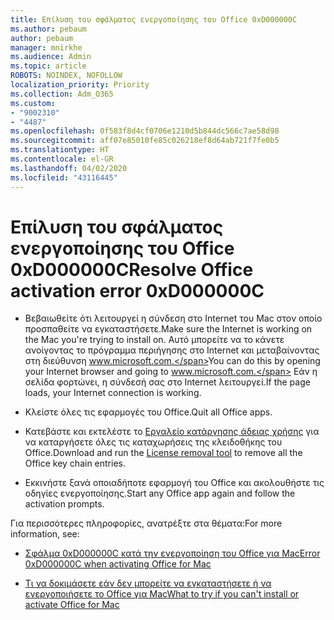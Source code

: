 ```yaml
---
title: Επίλυση του σφάλματος ενεργοποίησης του Office 0xD000000C
ms.author: pebaum
author: pebaum
manager: mnirkhe
ms.audience: Admin
ms.topic: article
ROBOTS: NOINDEX, NOFOLLOW
localization_priority: Priority
ms.collection: Adm_O365
ms.custom:
- "9002310"
- "4487"
ms.openlocfilehash: 0f583f8d4cf0706e1210d5b844dc566c7ae58d98
ms.sourcegitcommit: aff07e85010fe85c026218ef8d64ab721f7fe0b5
ms.translationtype: HT
ms.contentlocale: el-GR
ms.lasthandoff: 04/02/2020
ms.locfileid: "43116445"
---
```

# <a name="resolve-office-activation-error-0xd000000c"></a><span data-ttu-id="13c78-102">Επίλυση του σφάλματος ενεργοποίησης του Office 0xD000000C</span><span class="sxs-lookup"><span data-stu-id="13c78-102">Resolve Office activation error 0xD000000C</span></span>

- <span data-ttu-id="13c78-103">Βεβαιωθείτε ότι λειτουργεί η σύνδεση στο Internet του Mac στον οποίο προσπαθείτε να εγκαταστήσετε.</span><span class="sxs-lookup"><span data-stu-id="13c78-103">Make sure the Internet is working on the Mac you're trying to install on.</span></span> <span data-ttu-id="13c78-104">Αυτό μπορείτε να το κάνετε ανοίγοντας το πρόγραμμα περιήγησης στο Internet και μεταβαίνοντας στη διεύθυνση www.microsoft.com.</span><span class="sxs-lookup"><span data-stu-id="13c78-104">You can do this by opening your Internet browser and going to www.microsoft.com.</span></span> <span data-ttu-id="13c78-105">Εάν η σελίδα φορτώνει, η σύνδεσή σας στο Internet λειτουργεί.</span><span class="sxs-lookup"><span data-stu-id="13c78-105">If the page loads, your Internet connection is working.</span></span>

- <span data-ttu-id="13c78-106">Κλείστε όλες τις εφαρμογές του Office.</span><span class="sxs-lookup"><span data-stu-id="13c78-106">Quit all Office apps.</span></span>

- <span data-ttu-id="13c78-107">Κατεβάστε και εκτελέστε το [Εργαλείο κατάργησης άδειας χρήσης](https://go.microsoft.com/fwlink/?linkid=849815) για να καταργήσετε όλες τις καταχωρήσεις της κλειδοθήκης του Office.</span><span class="sxs-lookup"><span data-stu-id="13c78-107">Download and run the [License removal tool](https://go.microsoft.com/fwlink/?linkid=849815) to remove all the Office key chain entries.</span></span>

- <span data-ttu-id="13c78-108">Εκκινήστε ξανά οποιαδήποτε εφαρμογή του Office και ακολουθήστε τις οδηγίες ενεργοποίησης.</span><span class="sxs-lookup"><span data-stu-id="13c78-108">Start any Office app again and follow the activation prompts.</span></span>

<span data-ttu-id="13c78-109">Για περισσότερες πληροφορίες, ανατρέξτε στα θέματα:</span><span class="sxs-lookup"><span data-stu-id="13c78-109">For more information, see:</span></span>

- [<span data-ttu-id="13c78-110">Σφάλμα 0xD000000C κατά την ενεργοποίηση του Office για Mac</span><span class="sxs-lookup"><span data-stu-id="13c78-110">Error 0xD000000C when activating Office for Mac</span></span>](https://support.office.com/article/error-0xd000000c-when-activating-office-for-mac-da865931-4658-4829-ba2d-8133390c6d25)

- [<span data-ttu-id="13c78-111">Τι να δοκιμάσετε εάν δεν μπορείτε να εγκαταστήσετε ή να ενεργοποιήσετε το Office για Mac</span><span class="sxs-lookup"><span data-stu-id="13c78-111">What to try if you can't install or activate Office for Mac</span></span>](https://support.office.com/article/what-to-try-if-you-can-t-install-or-activate-office-for-mac-5efba2b4-b1e6-4e5f-bf3c-6ab945d03dea)
